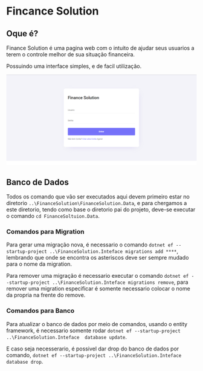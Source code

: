 # Fincance Solution

## Oque é?

Finance Solution é uma pagina web com o intuito de ajudar seus usuarios a terem o controle melhor
de sua situação financeira.

Possuindo uma interface simples, e de facil utilização.


<img src="images/LoginPage.png">


## Banco de Dados

Todos os comando que vão ser executados aqui devem primeiro estar no diretorio `..\FinanceSolution\FinanceSolution.Data`, 
e para chergamos a este diretorio, tendo como base o diretorio pai do projeto, deve-se executar o comando `cd FinanceSoltuion.Data`.


### Comandos para Migration

Para gerar uma migração nova, é necessario o comando `dotnet ef --startup-project ..\FinanceSolution.Inteface migrations add ****`,
lembrando que onde se encontra os asteriscos deve ser sempre mudado para o nome da migration. 

Para remover uma migração é necessario executar o comando `dotnet ef --startup-project ..\FinanceSolution.Inteface migrations remove`,
para remover uma migration especificar é somente necessario colocar o nome da propria na frente do remove.

### Comandos para Banco

Para atualizar o banco de dados por meio de comandos, usando o entity framework, é necessario somente rodar
`dotnet ef --startup-project ..\FinanceSolution.Inteface  database update`.

E caso seja necesserario, é possivel dar drop do banco de dados por comando, `dotnet ef --startup-project ..\FinanceSolution.Inteface database drop`.